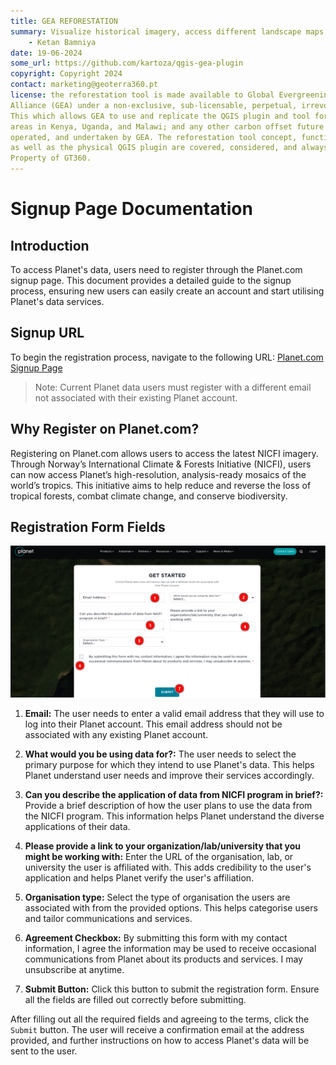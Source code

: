 ```yaml
---
title: GEA REFORESTATION
summary: Visualize historical imagery, access different landscape maps and generate reports for potential afforestation sites.
    - Ketan Bamniya
date: 19-06-2024
some_url: https://github.com/kartoza/qgis-gea-plugin
copyright: Copyright 2024
contact: marketing@geoterra360.pt
license: the reforestation tool is made available to Global Evergreening Global
Alliance (GEA) under a non-exclusive, sub-licensable, perpetual, irrevocable, royalty-free licence.
This which allows GEA to use and replicate the QGIS plugin and tool for the appointed project
areas in Kenya, Uganda, and Malawi; and any other carbon offset future project areas managed,
operated, and undertaken by GEA. The reforestation tool concept, functionality, and operations,
as well as the physical QGIS plugin are covered, considered, and always remain the Intellectual
Property of GT360.
---
```


# Signup Page Documentation

## Introduction

To access Planet's data, users need to register through the Planet.com signup page. This document provides a detailed guide to the signup process, ensuring new users can easily create an account and start utilising Planet's data services.

## Signup URL

To begin the registration process, navigate to the following URL: [Planet.com Signup Page](https://www.planet.com/nicfi/#sign-up)

> Note: Current Planet data users must register with a different email not associated with their existing Planet account.

## Why Register on Planet.com?

Registering on Planet.com allows users to access the latest NICFI imagery. Through Norway’s International Climate & Forests Initiative (NICFI), users can now access Planet’s high-resolution, analysis-ready mosaics of the world’s tropics. This initiative aims to help reduce and reverse the loss of tropical forests, combat climate change, and conserve biodiversity.

## Registration Form Fields

![SignUp form](./img/sign-up-1.png)

1. **Email:** The user needs to enter a valid email address that they will use to log into their Planet account. This email address should not be associated with any existing Planet account.

2. **What would you be using data for?:** The user needs to select the primary purpose for which they intend to use Planet's data. This helps Planet understand user needs and improve their services accordingly.

3. **Can you describe the application of data from NICFI program in brief?:** Provide a brief description of how the user plans to use the data from the NICFI program. This information helps Planet understand the diverse applications of their data.

4. **Please provide a link to your organization/lab/university that you might be working with:** Enter the URL of the organisation, lab, or university the user is affiliated with. This adds credibility to the user's application and helps Planet verify the user's affiliation.

5. **Organisation type:** Select the type of organisation the users are associated with from the provided options. This helps categorise users and tailor communications and services.

6. **Agreement Checkbox:** By submitting this form with my contact information, I agree the information may be used to receive occasional communications from Planet about its products and services. I may unsubscribe at anytime.

7. **Submit Button:** Click this button to submit the registration form. Ensure all the fields are filled out correctly before submitting.

After filling out all the required fields and agreeing to the terms, click the `Submit` button. The user will receive a confirmation email at the address provided, and further instructions on how to access Planet's data will be sent to the user.

